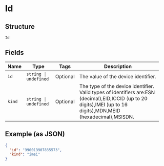 
# Id

## Structure

`Id`

## Fields

| Name | Type | Tags | Description |
|  --- | --- | --- | --- |
| `id` | `string \| undefined` | Optional | The value of the device identifier. |
| `kind` | `string \| undefined` | Optional | The type of the device identifier. Valid types of identifiers are:ESN (decimal),EID,ICCID (up to 20 digits),IMEI (up to 16 digits),MDN,MEID (hexadecimal),MSISDN. |

## Example (as JSON)

```json
{
  "id": "990013907835573",
  "kind": "imei"
}
```


